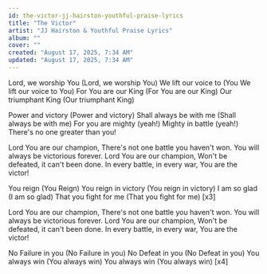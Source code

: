 ```yaml
---
id: the-victor-jj-hairston-youthful-praise-lyrics
title: "The Victor"
artist: "JJ Hairston & Youthful Praise Lyrics"
album: ""
cover: ""
created: "August 17, 2025, 7:34 AM"
updated: "August 17, 2025, 7:34 AM"
---
```


Lord, we worship You (Lord, we worship You)
We lift our voice to (You We lift our voice to You)
For You are our King (For You are our King)
Our triumphant King (Our triumphant King)

Power and victory (Power and victory)
Shall always be with me (Shall always be with me)
For you are mighty (yeah!)
Mighty in battle (yeah!)
There's no one greater than you!

Lord You are our champion,
There's not one battle you haven't won.
You will always be victorious forever.
Lord You are our champion,
Won't be defeated, it can't been done.
In every battle, in every war,
You are the victor!

You reign (You Reign)
You reign in victory (You reign in victory)
I am so glad (I am so glad)
That you fight for me (That you fight for me)
[x3]

Lord You are our champion,
There's not one battle you haven't won.
You will always be victorious forever.
Lord You are our champion,
Won't be defeated, it can't been done.
In every battle, in every war,
You are the victor!

No Failure in you (No Failure in you)
No Defeat in you (No Defeat in you)
You always win (You always win)
You always win (You always win)
[x4]
